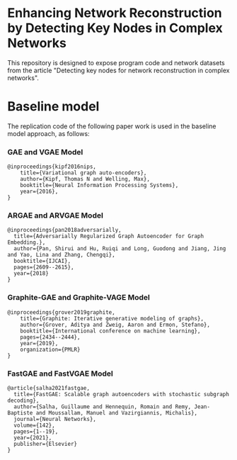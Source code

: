 # Enhancing Network Reconstruction by Detecting Key Nodes in Complex Networks
This repository is designed to expose program code and network datasets from the article "Detecting key nodes for network reconstruction in complex networks".



# Baseline model 
The replication code of the following paper work is used in the baseline model approach, as follows:

### GAE and VGAE Model
```
@inproceedings{kipf2016nips,
	title={Variational graph auto-encoders},
	author={Kipf, Thomas N and Welling, Max},
    booktitle={Neural Information Processing Systems},
	year={2016},
}
```

### ARGAE and ARVGAE Model
```
@inproceedings{pan2018adversarially,
  title={Adversarially Regularized Graph Autoencoder for Graph Embedding.},
  author={Pan, Shirui and Hu, Ruiqi and Long, Guodong and Jiang, Jing and Yao, Lina and Zhang, Chengqi},
  booktitle={IJCAI},
  pages={2609--2615},
  year={2018}
}
```


### Graphite-GAE and Graphite-VAGE Model
```
@inproceedings{grover2019graphite,
	title={Graphite: Iterative generative modeling of graphs},
	author={Grover, Aditya and Zweig, Aaron and Ermon, Stefano},
	booktitle={International conference on machine learning},
	pages={2434--2444},
	year={2019},
	organization={PMLR}
}
```



### FastGAE and FastVGAE Model
```
@article{salha2021fastgae,
  title={FastGAE: Scalable graph autoencoders with stochastic subgraph decoding},
  author={Salha, Guillaume and Hennequin, Romain and Remy, Jean-Baptiste and Moussallam, Manuel and Vazirgiannis, Michalis},
  journal={Neural Networks},
  volume={142},
  pages={1--19},
  year={2021},
  publisher={Elsevier}
}
```
